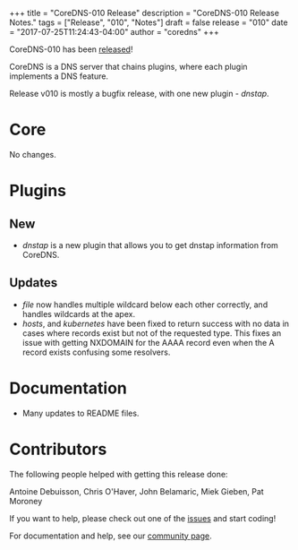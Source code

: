+++
title = "CoreDNS-010 Release"
description = "CoreDNS-010 Release Notes."
tags = ["Release", "010", "Notes"]
draft = false
release = "010"
date = "2017-07-25T11:24:43-04:00"
author = "coredns"
+++

CoreDNS-010 has been [released](https://github.com/coredns/coredns/releases/tag/v010)!

CoreDNS is a DNS server that chains plugins, where each plugin implements a DNS feature.

Release v010 is mostly a bugfix release, with one new plugin - *dnstap*.

# Core

No changes.

# Plugins

## New

* *dnstap* is a new plugin that allows you to get dnstap information from CoreDNS.

## Updates

* *file* now handles multiple wildcard below each other correctly, and handles wildcards at the apex.
* *hosts*, and *kubernetes* have been fixed to return success with no data in cases where records exist
but not of the requested type. This fixes an issue with getting NXDOMAIN for the AAAA record even when the
A record exists confusing some resolvers.

# Documentation

* Many updates to README files.

# Contributors

The following people helped with getting this release done:

Antoine Debuisson,
Chris O'Haver,
John Belamaric,
Miek Gieben,
Pat Moroney

If you want to help, please check out one of the [issues](https://github.com/coredns/coredns/issues/)
and start coding!

For documentation and help, see our [community page](https://coredns.io/community/).
